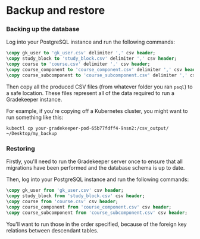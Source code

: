 # Backup and restore

### Backing up the database
Log into your PostgreSQL instance and run the following commands:
```sql
\copy gk_user to 'gk_user.csv' delimiter ',' csv header;
\copy study_block to 'study_block.csv' delimiter ',' csv header;
\copy course to 'course.csv' delimiter ',' csv header;
\copy course_component to 'course_component.csv' delimiter ',' csv header;
\copy course_subcomponent to 'course_subcomponent.csv' delimiter ',' csv header;
```
Then copy all the produced CSV files (from whatever folder you ran `psql`) to a safe location. These files represent all of the data required to run a Gradekeeper instance.

For example, if you're copying off a Kubernetes cluster, you might want to run something like this:
```
kubectl cp your-gradekeeper-pod-65b77fdff4-9nsn2:/csv_output/ ~/Desktop/my_backup
```

### Restoring
Firstly, you'll need to run the Gradekeeper server once to ensure that all migrations have been performed and the database schema is up to date.  
  
Then, log into your PostgreSQL instance and run the following commands:
```sql
\copy gk_user from 'gk_user.csv' csv header;
\copy study_block from 'study_block.csv' csv header;
\copy course from 'course.csv' csv header;
\copy course_component from 'course_component.csv' csv header;
\copy course_subcomponent from 'course_subcomponent.csv' csv header;
```
You'll want to run those in the order specified, because of the foreign key relations between descendant tables.